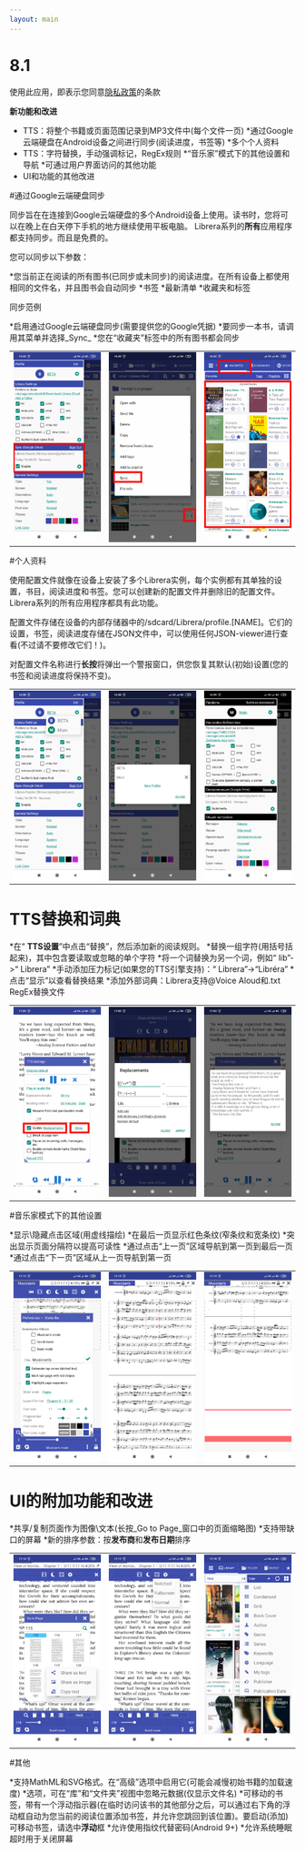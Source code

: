 ```yaml
---
layout: main
---
```


# 8.1

使用此应用，即表示您同意[隐私政策](/wiki/PrivacyPolicy/zh)的条款

**新功能和改进**

* TTS：将整个书籍或页面范围记录到MP3文件中(每个文件一页)
*通过Google云端硬盘在Android设备之间进行同步(阅读进度，书签等)
*多个个人资料
* TTS：字符替换，手动强调标记，RegEx规则
*“音乐家”模式下的其他设置和导航
*可通过用户界面访问的其他功能
* UI和功能的其他改进

#通过Google云端硬盘同步

同步旨在在连接到Google云端硬盘的多个Android设备上使用。读书时，您将可以在晚上在白天停下手机的地方继续使用平板电脑。 Librera系列的**所有**应用程序都支持同步。而且是免费的。

您可以同步以下参数：

*您当前正在阅读的所有图书(已同步或未同步)的阅读进度。在所有设备上都使用相同的文件名，并且图书会自动同步
*书签
*最新清单
*收藏夹和标签

同步范例

*启用通过Google云端硬盘同步(需要提供您的Google凭据)
*要同步一本书，请调用其菜单并选择_Sync_
*您在“收藏夹”标签中的所有图书都会同步

||||
|-|-|-|
|![](1.png)|![](3.png)|![](2.png)|
 
 
#个人资料

使用配置文件就像在设备上安装了多个Librera实例，每个实例都有其单独的设置，书目，阅读进度和书签。您可以创建新的配置文件并删除旧的配置文件。 Librera系列的所有应用程序都具有此功能。

配置文件存储在设备的内部存储器中的/sdcard/Librera/profile.[NAME]。它们的设置，书签，阅读进度存储在JSON文件中，可以使用任何JSON-viewer进行查看(不过请不要修改它们！)。

对配置文件名称进行**长按**将弹出一个警报窗口，供您恢复其默认(初始)设置(您的书签和阅读进度将保持不变)。

||||
|-|-|-|
|![](4.png)|![](5.png)|![](6.png)|

# TTS替换和词典

*在“ **TTS设置**”中点击“替换”，然后添加新的阅读规则。
*替换一组字符(用括号括起来)，其中包含要读取或忽略的单个字符
*将一个词替换为另一个词，例如“ lib”-&gt;“ Librera”
*手动添加压力标记(如果您的TTS引擎支持)：“ Librera”-&gt;“Libréra”
*点击“显示”以查看替换结果
*添加外部词典：Librera支持@Voice Aloud和.txt RegEx替换文件

||||
|-|-|-|
|![](7.png)|![](8.png)|![](9.png)|

#音乐家模式下的其他设置

*显示\隐藏点击区域(用虚线描绘)
*在最后一页显示红色条纹(窄条纹和宽条纹)
*突出显示页面分隔符以提高可读性
*通过点击“上一页”区域导航到第一页到最后一页
*通过点击“下一页”区域从上一页导航到第一页

||||
|-|-|-|
|![](10.png)|![](11.png)|![](12.png)|

# UI的附加功能和改进

*共享/复制页面作为图像\文本(长按_Go to Page_窗口中的页面缩略图)
*支持带缺口的屏幕
*新的排序参数：按**发布商**和**发布日期**排序

||||
|-|-|-|
|![](13.png)|![](14.png)|![](15.png)|

#其他

*支持MathML和SVG格式。在“高级”选项中启用它(可能会减慢初始书籍的加载速度)
*选项，可在“库”和“文件夹”视图中忽略元数据(仅显示文件名)
*可移动的书签，带有一个浮动指示器(在临时访问该书的其他部分之后，可以通过右下角的浮动框自动为您当前的阅读位置添加书签，并允许您跳回到该位置)。要启动(添加)可移动书签，请选中**浮动**框
*允许使用指纹代替密码(Android 9+)
*允许系统睡眠超时用于关闭屏幕


